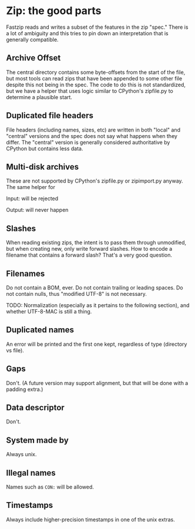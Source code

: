 # Zip: the good parts

Fastzip reads and writes a subset of the features in the zip "spec."  There is a
lot of ambiguity and this tries to pin down an interpretation that is generally
compatible.

## Archive Offset

The central directory contains some byte-offsets from the start of the file, but
most tools can read zips that have been appended to some other file despite this
not being in the spec.  The code to do this is not standardized, but we have a
helper that uses logic similar to CPython's zipfile.py to determine a plausible
start.

## Duplicated file headers

File headers (including names, sizes, etc) are written in both "local" and
"central" versions and the spec does not say what happens when they differ.  The
"central" version is generally considered authoritative by CPython but contains
less data.

## Multi-disk archives

These are not supported by CPython's zipfile.py or zipimport.py anyway.  The
same helper for 

Input: will be rejected

Output: will never happen

## Slashes

When reading existing zips, the intent is to pass them through unmodified, but
when creating new, only write forward slashes.  How to encode a filename that
contains a forward slash?  That's a very good question.

## Filenames

Do not contain a BOM, ever.  Do not contain trailing or leading spaces.  Do not
contain nulls, thus "modified UTF-8" is not necessary.

TODO: Normalization (especially as it pertains to the following section), and
whether UTF-8-MAC is still a thing.

## Duplicated names

An error will be printed and the first one kept, regardless of type (directory
vs file).

## Gaps

Don't.  (A future version may support alignment, but that will be done with a
padding extra.)

## Data descriptor

Don't.

## System made by

Always unix.

## Illegal names

Names such as `CON:` will be allowed.

## Timestamps

Always include higher-precision timestamps in one of the unix extras.
